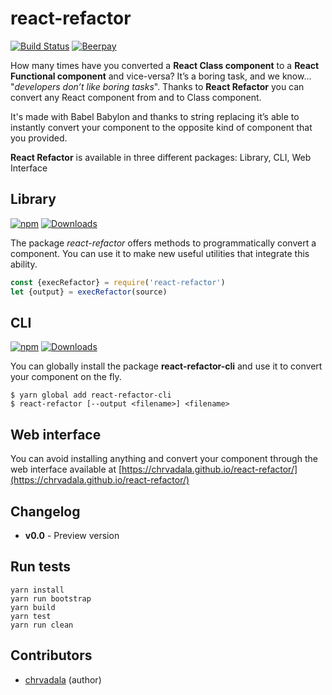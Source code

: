 # react-refactor
[![Build Status](https://travis-ci.org/chrvadala/react-refactor.svg?branch=master)](https://travis-ci.org/chrvadala/react-refactor)
[![Beerpay](https://beerpay.io/chrvadala/react-refactor/badge.svg?style=beer)](https://beerpay.io/chrvadala/react-refactor)

How many times have you converted a **React Class component** to a **React Functional component** and vice-versa? It’s a boring task, and we know...  "*developers don’t like boring tasks*".
Thanks to **React Refactor** you can convert any React component from and to Class component.

It's made with Babel Babylon and thanks to string replacing it’s able to instantly convert your component to the opposite kind of component that you provided.

**React Refactor** is available in three different packages: Library, CLI, Web Interface

## Library
[![npm](https://img.shields.io/npm/v/react-refactor.svg?maxAge=2592000?style=plastic)](https://www.npmjs.com/package/react-refactor)
[![Downloads](https://img.shields.io/npm/dm/react-refactor.svg)](https://www.npmjs.com/package/react-refactor)

The package *react-refactor* offers methods to programmatically convert a component. You can use it to make new useful utilities that integrate this ability.
````js
const {execRefactor} = require('react-refactor')
let {output} = execRefactor(source)
````


## CLI
[![npm](https://img.shields.io/npm/v/react-refactor-cli.svg?maxAge=2592000?style=plastic)](https://www.npmjs.com/package/react-refactor-cli)
[![Downloads](https://img.shields.io/npm/dm/react-refactor-cli.svg)](https://www.npmjs.com/package/react-refactor-cli)

You can globally install the package **react-refactor-cli** and use it to convert your component on the fly.
````
$ yarn global add react-refactor-cli
$ react-refactor [--output <filename>] <filename>
````

## Web interface
You can avoid installing anything and convert your component through the web interface available at [https://chrvadala.github.io/react-refactor/](https://chrvadala.github.io/react-refactor/)

## Changelog
- **v0.0** - Preview version

## Run tests
````
yarn install
yarn run bootstrap
yarn build
yarn test
yarn run clean
````

## Contributors
- [chrvadala](https://github.com/chrvadala) (author)
